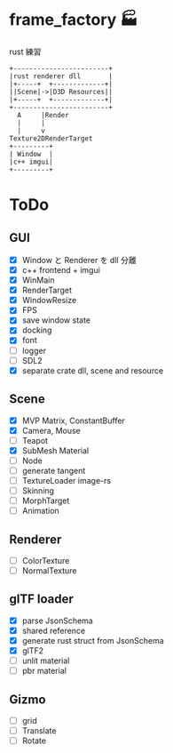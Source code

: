 # frame_factory 🏭
rust 練習

```
+------------------------+
|rust renderer dll       |
|+-----+  +-------------+|
||Scene|->|D3D Resources||
|+-----+  +-------------+|
+------------------------+
  A     |Render
  |     |
  |     v
Texture2DRenderTarget
+---------+
| Window  |
|c++ imgui|
+---------+
```

# ToDo
## GUI
* [x] Window と Renderer を dll 分離
* [x] c++ frontend + imgui
* [x] WinMain
* [x] RenderTarget
* [x] WindowResize
* [x] FPS
* [x] save window state
* [x] docking
* [x] font
* [ ] logger
* [ ] SDL2
* [x] separate crate dll, scene and resource

## Scene
* [x] MVP Matrix, ConstantBuffer
* [x] Camera, Mouse
* [ ] Teapot
* [x] SubMesh Material
* [ ] Node
* [ ] generate tangent
* [ ] TextureLoader image-rs
* [ ] Skinning
* [ ] MorphTarget
* [ ] Animation

## Renderer
* [ ] ColorTexture
* [ ] NormalTexture

## glTF loader
* [x] parse JsonSchema
* [x] shared reference
* [x] generate rust struct from JsonSchema
* [x] glTF2
* [ ] unlit material
* [ ] pbr material

## Gizmo
* [ ] grid
* [ ] Translate
* [ ] Rotate

